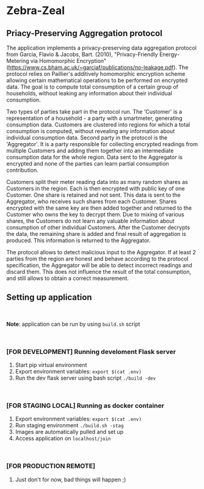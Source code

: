 # Zebra-Zeal

## Priacy-Preserving Aggregation protocol

The application implements a privacy-preserving data aggregation protocol from Garcia, Flavio & Jacobs, Bart. (2010), "Privacy-Friendly Energy-Metering via Homomorphic Encryption" (https://www.cs.bham.ac.uk/~garciaf/publications/no-leakage.pdf). The protocol relies on Paillier's additively homomorphic encryption scheme allowing certain mathematical operations to be performed on encrypted data. The goal is to compute total consumption of a certain group of households, without leaking any information about their individual consumption.

Two types of parties take part in the protocol run. The 'Customer' is a representation of a household - a party with a smartmeter, generating consumption data. Customers are clustered into regions for which a total consumption is computed, without revealing any information about individual consumption data. Second party in the protocol is the 'Aggregator'. It is a party responsible for collecting encrypted readings from multiple Customers and adding them together into an intermediate consumption data for the whole region. Data sent to the Aggregator is encrypted and none of the parties can learn partial consumption contribution.

Customers split their meter reading data into as many random shares as Customers in the region. Each is then encrypted with public key of one Customer. One share is retained and not sent. This data is sent to the Aggregator, who receives such shares from each Customer. Shares encrypted with the same key are then added together and returned to the Customer who owns the key to decrypt them. Due to mixing of various shares, the Customers do not learn any valuable information about consumption of other individual Customers. After the Customer decrypts the data, the remaining share is added and final result of aggregation is produced. This information is returned to the Aggregator.

The protocol allows to detect malicious input to the Aggregator. If at least 2 parties from the region are honest and behave according to the protocol specification, the Aggregator will be able to detect incorrect readings and discard them. This does not influence the result of the total consumption, and still allows to obtain a correct measurement.

## Setting up application
<br/>

**Note**: application can be run by using `build.sh` script

<br/>

### [FOR DEVELOPMENT] Running develoment Flask server

1. Start pip virtual environment
2. Export environment variables: `export $(cat .env)`
3. Run the dev flask server using bash script `./build -dev`

<br/>

### [FOR STAGING LOCAL] Running as docker container

1. Export environment variables: `export $(cat .env)`
2. Run staging environment `./build.sh -stag`
3. Images are automatically pulled and set up
4. Access application on `localhost/join`

<br/>

### [FOR PRODUCTION REMOTE] 

1. Just don't for now, bad things will happen ;)

